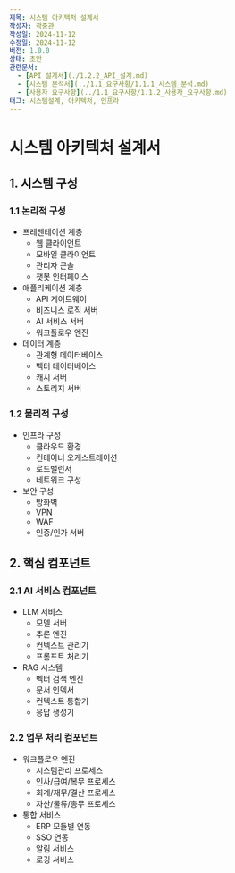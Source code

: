 ```yaml
---
제목: 시스템 아키텍처 설계서
작성자: 곽중관
작성일: 2024-11-12
수정일: 2024-11-12
버전: 1.0.0
상태: 초안
관련문서:
  - [API 설계서](./1.2.2_API_설계.md)
  - [시스템 분석서](../1.1_요구사항/1.1.1_시스템_분석.md)
  - [사용자 요구사항](../1.1_요구사항/1.1.2_사용자_요구사항.md)
태그: 시스템설계, 아키텍처, 인프라
---
```


# 시스템 아키텍처 설계서

## 1. 시스템 구성

### 1.1 논리적 구성
- 프레젠테이션 계층
  - 웹 클라이언트
  - 모바일 클라이언트
  - 관리자 콘솔
  - 챗봇 인터페이스
- 애플리케이션 계층
  - API 게이트웨이
  - 비즈니스 로직 서버
  - AI 서비스 서버
  - 워크플로우 엔진
- 데이터 계층
  - 관계형 데이터베이스
  - 벡터 데이터베이스
  - 캐시 서버
  - 스토리지 서버

### 1.2 물리적 구성
- 인프라 구성
  - 클라우드 환경
  - 컨테이너 오케스트레이션
  - 로드밸런서
  - 네트워크 구성
- 보안 구성
  - 방화벽
  - VPN
  - WAF
  - 인증/인가 서버

## 2. 핵심 컴포넌트

### 2.1 AI 서비스 컴포넌트
- LLM 서비스
  - 모델 서버
  - 추론 엔진
  - 컨텍스트 관리기
  - 프롬프트 처리기
- RAG 시스템
  - 벡터 검색 엔진
  - 문서 인덱서
  - 컨텍스트 통합기
  - 응답 생성기

### 2.2 업무 처리 컴포넌트
- 워크플로우 엔진
  - 시스템관리 프로세스
  - 인사/급여/복무 프로세스
  - 회계/재무/결산 프로세스
  - 자산/물류/총무 프로세스
- 통합 서비스
  - ERP 모듈별 연동
  - SSO 연동
  - 알림 서비스
  - 로깅 서비스